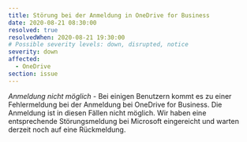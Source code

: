 ```yaml
---
title: Störung bei der Anmeldung in OneDrive for Business
date: 2020-08-21 08:30:00
resolved: true
resolvedWhen: 2020-08-21 19:30:00
# Possible severity levels: down, disrupted, notice
severity: down
affected:
  - OneDrive
section: issue
---
```


*Anmeldung nicht möglich* - Bei einigen Benutzern kommt es zu einer Fehlermeldung bei der Anmeldung bei OneDrive for Business. Die Anmeldung ist in diesen Fällen nicht möglich. Wir haben eine entsprechende Störungsmeldung bei Microsoft eingereicht und warten derzeit noch auf eine Rückmeldung.
